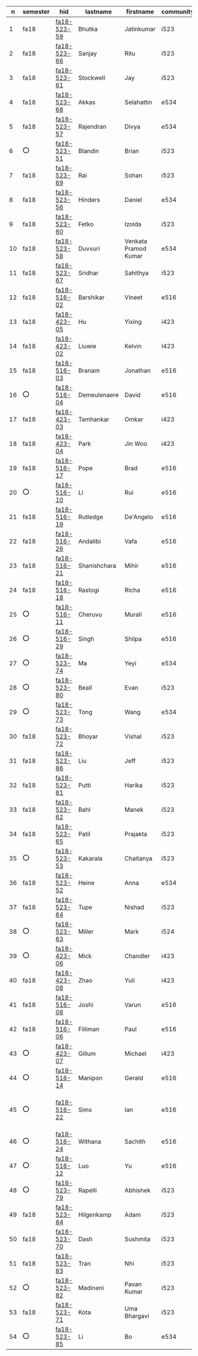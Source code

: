 | n | semester | hid | lastname | firstname | community | t1 | t2 | t3 | t4 | t5 | t6 | paper | project |
| --- | --- | --- | --- | --- | --- | --- | --- | --- | --- | --- | --- | --- | --- |
| 1 | fa18 | [fa18-523-59](https://github.com/cloudmesh-community/fa18-523-59/blob/master/README.yml) | Bhutka | Jatinkumar | i523 | +ro[t1](https://github.com/cloudmesh/technologies/blob/master/chapters/tech/azure-sql.md) | +ro[t2](https://github.com/cloudmesh/technologies/blob/master/chapters/tech/pybrain.md) | +[t3](https://github.com/cloudmesh/technologies/blob/master/chapters/tech/libcloud.md) | +[t4](https://github.com/cloudmesh/technologies/blob/master/chapters/tech/openstack-keystone.md) | N/A | N/A | [IOT](https://github.com/cloudmesh-community/fa18-523-71/blob/master/paper/paper.md) | [TBD](https://github.com/cloudmesh-community/fa18-523-71/tree/master/project-report) |
| 2 | fa18 | [fa18-523-66](https://github.com/cloudmesh-community/fa18-523-66/blob/master/README.yml) | Sanjay | Ritu | i523 | +ro[t1](https://github.com/cloudmesh/technologies/blob/master/chapters/tech/apache-derby.md) | +ro[t2](https://github.com/cloudmesh/technologies/blob/master/chapters/tech/r.md) | +ro[t3](https://github.com/cloudmesh/technologies/blob/master/chapters/tech/snort.md) | +ro[t4](https://github.com/cloudmesh/technologies/blob/master/chapters/tech/taverna.md) | N/A | N/A | [SAS Viya](https://github.com/cloudmesh-community/fa18-523-66/blob/master/paper/paper.md) | [Stock](https://github.com/cloudmesh-community/fa18-523-66/blob/master/project-report/report.md) |
| 3 | fa18 | [fa18-523-61](https://github.com/cloudmesh-community/fa18-523-61/blob/master/README.yml) | Stockwell | Jay | i523 | +o[t1](https://github.com/cloudmesh/technologies/blob/master/chapters/tech/datafu.md) | +ro[t2](https://github.com/cloudmesh/technologies/blob/master/chapters/tech/sqlite.md) | +[t3](https://github.com/cloudmesh/technologies/blob/master/chapters/tech/tyrant.md) | +[t4](https://github.com/cloudmesh/technologies/blob/master/chapters/tech/cloudmesh.md) | N/A | N/A | [NLP](https://github.com/cloudmesh-community/fa18-523-61/blob/master/paper/paper.md) | [Text Mining](https://github.com/cloudmesh-community/fa18-523-61/tree/master/project-report) |
| 4 | fa18 | [fa18-523-68](https://github.com/cloudmesh-community/fa18-523-68/blob/master/README.yml) | Akkas | Selahattin | e534 | +[t1](https://github.com/cloudmesh/technologies/blob/master/chapters/tech/e-science-central.md) | +[t2](https://github.com/cloudmesh/technologies/blob/master/chapters/tech/jclouds.md) | +[t3](https://github.com/cloudmesh/technologies/blob/master/chapters/tech/opennebula.md) | +[t4](https://github.com/cloudmesh/technologies/blob/master/chapters/tech/ceph.md) | N/A | N/A | [Tensorflow](https://github.com/cloudmesh-community/fa18-523-68/blob/master/paper/paper.md) | [k-means Tensorflow](https://github.com/cloudmesh-community/fa18-523-68/blob/master/project-report/report.md) |
| 5 | fa18 | [fa18-523-57](https://github.com/cloudmesh-community/fa18-523-57/blob/master/README.yml) | Rajendran | Divya | e534 | +r[t1](https://github.com/cloudmesh/technologies/blob/master/chapters/tech/dokku.md) | +r[t2](https://github.com/cloudmesh/technologies/blob/master/chapters/tech/riak.md) | +ro[t3](https://github.com/cloudmesh/technologies/blob/master/chapters/tech/sql-server.md) | +ro[t4](https://github.com/cloudmesh/technologies/blob/master/chapters/tech/event-hubs.md) | N/A | N/A | [PyTorch](https://github.com/cloudmesh-community/fa18-523-57/tree/master/paper/) | [Storm HBase](https://github.com/cloudmesh-community/fa18-523-57/tree/master/project-report/) |
| 6 | :o: | [fa18-523-51](https://github.com/cloudmesh-community/fa18-523-51/blob/master/README.yml) | Blandin | Brian | i523 | :o: | :o: | :o: | :o: | N/A | N/A | :o: | :o: |
| 7 | fa18 | [fa18-523-69](https://github.com/cloudmesh-community/fa18-523-69/blob/master/README.yml) | Rai | Sohan | i523 | +ro[t1](https://github.com/cloudmesh/technologies/blob/master/chapters/tech/polybase.md) | +ro[t2](https://github.com/cloudmesh/technologies/blob/master/chapters/tech/hdf.md) | +ro[t3](https://github.com/cloudmesh/technologies/blob/master/chapters/tech/nwb.md) | +ro[t4](https://github.com/cloudmesh/technologies/blob/master/chapters/tech/mrql.md) | N/A | N/A | [Streaming](https://github.com/cloudmesh-community/fa18-523-62/tree/master/paper) | [Tweets](https://github.com/cloudmesh-community/fa18-523-62/tree/master/project-report) |
| 8 | fa18 | [fa18-523-56](https://github.com/cloudmesh-community/fa18-523-56/blob/master/README.yml) | Hinders | Daniel | e534 | +o[t1](https://github.com/cloudmesh/technologies/blob/master/chapters/tech/google-kubernetes.md) | +ro[t2](https://github.com/cloudmesh/technologies/blob/master/chapters/tech/jena.md) | +ro[t3](https://github.com/cloudmesh/technologies/blob/master/chapters/tech/protobuf.md) | +ro[t4](https://github.com/cloudmesh/technologies/blob/master/chapters/tech/nifi-nsa.md) | N/A | N/A | [Nifi](https://github.com/cloudmesh-community/fa18-523-56/blob/master/paper/paper.md) | [TBD](https://github.com/cloudmesh-community/fa18-523-56/blob/master/project-report/report.md) |
| 9 | fa18 | [fa18-523-60](https://github.com/cloudmesh-community/fa18-523-60/blob/master/README.yml) | Fetko | Izolda | i523 | +r[t1](https://github.com/cloudmesh/technologies/blob/master/chapters/tech/docker-compose.md) | +r[t2](https://github.com/cloudmesh/technologies/blob/master/chapters/tech/linux-vserver.md) | +r[t3](https://github.com/cloudmesh/technologies/blob/master/chapters/tech/mysql.md) | +r[t4](https://github.com/cloudmesh/technologies/blob/master/chapters/tech/plasma-magma.md) | N/A | N/A | [MongoDB](https://github.com/cloudmesh-community/fa18-523-60/blob/master/paper/paper.md) | [MongoDB](https://github.com/cloudmesh-community/fa18-523-60/blob/master/project-report/report.md) |
| 10 | fa18 | [fa18-523-58](https://github.com/cloudmesh-community/fa18-523-58/blob/master/README.yml) | Duvvuri | Venkata Pramod Kumar | e534 | +r[t1](https://github.com/cloudmesh/technologies/blob/master/chapters/tech/google-cloud-sql.md) | +r[t2](https://github.com/cloudmesh/technologies/blob/master/chapters/tech/dryad.md) | +ro[t3](https://github.com/cloudmesh/technologies/blob/master/chapters/tech/atmosphere.md) | +ro[t4](https://github.com/cloudmesh/technologies/blob/master/chapters/tech/apache-apex.md) | +r[t5](https://github.com/cloudmesh/technologies/blob/master/chapters/tech/dc.js.md) | +ro[t6](https://github.com/cloudmesh/technologies/blob/master/chapters/tech/openstack-heat.md) | [Caffe](https://github.com/cloudmesh-community/fa18-523-58/tree/master/paper) | [Data Visualization, HBase](https://github.com/cloudmesh-community/fa18-523-57/tree/master/project-report) |
| 11 | fa18 | [fa18-523-67](https://github.com/cloudmesh-community/fa18-523-67/blob/master/README.yml) | Sridhar | Sahithya | i523 | +[t1](https://github.com/cloudmesh/technologies/blob/master/chapters/tech/cuda.md) | +[t2](https://github.com/cloudmesh/technologies/blob/master/chapters/tech/heroku.md) | +[t3](https://github.com/cloudmesh/technologies/blob/master/chapters/tech/twister.md) | +[t4](https://github.com/cloudmesh/technologies/blob/master/chapters/tech/spark-streaming.md) | N/A | N/A | [Language](https://github.com/cloudmesh-community/fa18-523-65/blob/master/paper/paper.md) | [Yelp](https://github.com/cloudmesh-community/fa18-523-65/blob/master/project-report/report.md) |
| 12 | fa18 | [fa18-516-02](https://github.com/cloudmesh-community/fa18-516-02/blob/master/README.yml) | Barshikar | Vineet | e516 | N/A | N/A | N/A | N/A | N/A | N/A | [graphql](https://github.com/cloudmesh-community/book/blob/master/chapters/msg/graphql.md) | [Cloudmesh GraphQL](https://github.com/cloudmesh-community/fa18-516-21/tree/master/project-code) |
| 13 | fa18 | [fa18-423-05](https://github.com/cloudmesh-community/fa18-423-05/blob/master/README.yml) | Hu | Yixing | i423 | +[t1](https://github.com/cloudmesh/technologies/blob/master/chapters/tech/amazon-rds.md) | +[t2](https://github.com/cloudmesh/technologies/blob/master/chapters/tech/twitter-heron.md) | :o: | :o: | N/A | N/A | :o: | TBD |
| 14 | fa18 | [fa18-423-02](https://github.com/cloudmesh-community/fa18-423-02/blob/master/README.yml) | Liuwie | Kelvin | I423 | +[t1](https://github.com/cloudmesh/technologies/blob/master/chapters/tech/hbase.md) | +[t2](https://github.com/cloudmesh/technologies/blob/master/chapters/tech/tensorflow.md) | :o: | :o: | N/A | N/A | [paper](tbd) | [Sports](tbd) |
| 15 | fa18 | [fa18-516-03](https://github.com/cloudmesh-community/fa18-516-03/blob/master/README.yml) | Branam | Jonathan | e516 | N/A | N/A | N/A | N/A | N/A | N/A | [Pi Kubernetes](https://github.com/cloudmesh-community/book/tree/master/chapters/pi/kubernetes) | [project](https://github.com/cloudmesh-community/cm-burn) |
| 16 | :o: | [fa18-516-04](https://github.com/cloudmesh-community/fa18-516-04/blob/master/README.yml) | Demeulenaere | David | e516 | N/A | N/A | N/A | N/A | N/A | N/A | [paper](TBD) | [project](https://github.com/cloudmesh-community/fa18-516-04/tree/master/project-paper) |
| 17 | fa18 | [fa18-423-03](https://github.com/cloudmesh-community/fa18-423-03/blob/master/README.yml) | Tamhankar | Omkar | i423 | -[t1](https://github.com/cloudmesh/technologies/blob/master/chapters/tech/virtualbox.md) | +[t2](https://github.com/cloudmesh/technologies/blob/master/chapters/tech/couchdb.md) | :o: | :o: | N/A | N/A | TBD | TBD |
| 18 | fa18 | [fa18-423-04](https://github.com/cloudmesh-community/fa18-423-04/blob/master/README.yml) | Park | Jin Woo | i423 | :o: | :o: | :o: | :o: | N/A | N/A | :o: | :o: |
| 19 | fa18 | [fa18-516-17](https://github.com/cloudmesh-community/fa18-516-17/blob/master/README.yml) | Pope | Brad | e516 | N/A | N/A | N/A | N/A | N/A | N/A | [CSA](https://github.com/cloudmesh-community/fa18-516-17/blob/master/paper/paper.md) | :o: |
| 20 | :o: | [fa18-516-10](https://github.com/cloudmesh-community/fa18-516-10/blob/master/README.yml) | Li | Rui | e516 | N/A | N/A | N/A | N/A | N/A | N/A | [paper](None) | [project](None) |
| 21 | fa18 | [fa18-516-19](https://github.com/cloudmesh-community/fa18-516-19/blob/master/README.yml) | Rutledge | De'Angelo | e516 | N/A | N/A | N/A | N/A | N/A | N/A | [LAMP](TBD) | [LAMP Stacks](https://github.com/cloudmesh-community/fa18-516-19/tree/master/project-report) |
| 22 | fa18 | [fa18-516-26](https://github.com/cloudmesh-community/fa18-516-26/blob/master/README.yml) | Andalibi | Vafa | e516 | N/A | N/A | N/A | N/A | N/A | N/A | [Python parallel](https://github.com/cloudmesh-community/book/blob/master/chapters/prg/python/python-parallel.md) | [project](https://github.com/cloudmesh-community/cm/tree/master/cm4/vcluster) |
| 23 | fa18 | [fa18-516-21](https://github.com/cloudmesh-community/fa18-516-21/blob/master/README.yml) | Shanishchara | Mihir | e516 | N/A | N/A | N/A | N/A | N/A | N/A | [graphql](https://github.com/cloudmesh-community/book/blob/master/chapters/msg/graphql.md) | [Cloudmesh GraphQL](https://github.com/cloudmesh-community/fa18-516-21/tree/master/project-paper) |
| 24 | fa18 | [fa18-516-18](https://github.com/cloudmesh-community/fa18-516-18/blob/master/README.yml) | Rastogi | Richa | e516 | N/A | N/A | N/A | N/A | N/A | N/A | [paper](https://github.com/cloudmesh-community/book/blob/master/chapters/iaas/aws/aws-lambda.md) | [project](TBA) |
| 25 | :o: | [fa18-516-11](https://github.com/cloudmesh-community/fa18-516-11/blob/master/README.yml) | Cheruvu | Murali | e516 | N/A | N/A | N/A | N/A | N/A | N/A | :o: | :o: |
| 26 | :o: | [fa18-516-29](https://github.com/cloudmesh-community/fa18-516-29/blob/master/README.yml) | Singh | Shilpa | e516 | N/A | N/A | N/A | N/A | N/A | N/A | :o: | :o: |
| 27 | :o: | [fa18-523-74](https://github.com/cloudmesh-community/fa18-523-74/blob/master/README.yml) | Ma | Yeyi | e534 | :o: | :o: | :o: | :o: | N/A | N/A | [paper](https://github.com/cloudmesh-community/fa18-523-74/blob/master/paper/paper.md) | [project](https://github.com/cloudmesh-community/fa18-523-74/blob/master/project-report/report.md) |
| 28 | :o: | [fa18-523-80](https://github.com/cloudmesh-community/fa18-523-80/blob/master/README.yml) | Beall | Evan | i523 | +[t1](https://github.com/cloudmesh/technologies/blob/master/chapters/tech/occi.md) | +[t2](https://github.com/cloudmesh/technologies/blob/master/chapters/tech/chef.md) | +[t3](https://github.com/cloudmesh/technologies/blob/master/chapters/tech/tajo.md) | +[t4](https://github.com/cloudmesh/technologies/blob/master/chapters/tech/flink-streaming.md) | N/A | N/A | [Matplotlib](https://github.com/cloudmesh-community/fa18-523-80/blob/master/paper/paper.md) | [TBD](https://github.com/cloudmesh-community/fa18-523-80/blob/master/project-report/report.md) |
| 29 | :o: | [fa18-523-73](https://github.com/cloudmesh-community/fa18-523-73/blob/master/README.yml) | Tong | Wang | e534 | +ro[t1](https://github.com/cloudmesh/technologies/blob/master/chapters/tech/azure-table.md) | +ro[t2](https://github.com/cloudmesh/technologies/blob/master/chapters/tech/neptune.md) | +ro[t3](https://github.com/cloudmesh/technologies/blob/master/chapters/tech/datanucleus.md) | +ro[t4](https://github.com/cloudmesh/technologies/blob/master/chapters/tech/bittorrent.md) | N/A | N/A | [paper](https://github.com/cloudmesh-community/fa18-523-73/blob/master/paper/paper.md) | [project](https://github.com/cloudmesh-community/fa18-523-73/blob/master/project-report/report.md) |
| 30 | fa18 | [fa18-523-72](https://github.com/cloudmesh-community/fa18-523-72/blob/master/README.yml) | Bhoyar | Vishal | i523 | +[t1](https://github.com/cloudmesh/technologies/blob/master/chapters/tech/phoenix.md) | +[t2](https://github.com/cloudmesh/technologies/blob/master/chapters/tech/appfog.md) | +[t3](https://github.com/cloudmesh/technologies/blob/master/chapters/tech/opendap.md) | +[t4](https://github.com/cloudmesh/technologies/blob/master/chapters/tech/shark.md) | N/A | N/A | [MongoDB](https://github.com/cloudmesh-community/fa18-523-60/blob/master/paper/paper.md) | [MongoDB](https://github.com/cloudmesh-community/fa18-523-60/blob/master/project-report/report.md) |
| 31 | fa18 | [fa18-523-86](https://github.com/cloudmesh-community/fa18-523-86/blob/master/README.yml) | Liu | Jeff | i523 | -[t1](https://github.com/cloudmesh/technologies/blob/master/chapters/tech/cloudability.md) | -[t2](https://github.com/cloudmesh/technologies/blob/master/chapters/tech/facebook-tao.md) | w[t3](https://github.com/cloudmesh/technologies/blob/master/chapters/tech/gffs.md) | -[t4](https://github.com/cloudmesh/technologies/blob/master/chapters/tech/saltstack.md) | N/A | N/A | [N/A](https://github.com/cloudmesh-community/fa18-523-86/tree/master/paper/paper.md) | [TBD](https://github.com/cloudmesh-community/fa18-523-86/blob/master/project-report/report.md) |
| 32 | fa18 | [fa18-523-81](https://github.com/cloudmesh-community/fa18-523-81/blob/master/README.yml) | Putti | Harika | i523 | +[t1](https://github.com/cloudmesh/technologies/blob/master/chapters/tech/hcatalog.md) | +[t2](https://github.com/cloudmesh/technologies/blob/master/chapters/tech/yarn.md) | +[t3](https://github.com/cloudmesh/technologies/blob/master/chapters/tech/apache-oodt.md) | +[t4](https://github.com/cloudmesh/technologies/blob/master/chapters/tech/apache-beam.md) | +[t5](https://github.com/cloudmesh/technologies/blob/master/chapters/tech/drill.md) | +[t6](https://github.com/cloudmesh/technologies/blob/master/chapters/tech/hyper-v.md) | [IBM Cognos](https://github.com/cloudmesh-community/fa18-523-81/blob/master/paper/paper.md) | [Watson, PySpark](https://github.com/cloudmesh-community/fa18-523-81/blob/master/project-report/report.md) |
| 33 | fa18 | [fa18-523-62](https://github.com/cloudmesh-community/fa18-523-62/blob/master/README.yml) | Bahl | Manek | i523 | +[t1](https://github.com/cloudmesh/technologies/blob/master/chapters/tech/h-store.md) | +[t2](https://github.com/cloudmesh/technologies/blob/master/chapters/tech/terraform.md) | +[t3](https://github.com/cloudmesh/technologies/blob/master/chapters/tech/uima.md) | +[t4](https://github.com/cloudmesh/technologies/blob/master/chapters/tech/helix.md) | N/A | N/A | [Streaming](https://github.com/cloudmesh-community/fa18-523-62/tree/master/paper) | [Tweets](https://github.com/cloudmesh-community/fa18-523-62/tree/master/project-report) |
| 34 | fa18 | [fa18-523-65](https://github.com/cloudmesh-community/fa18-523-65/blob/master/README.yml) | Patil | Prajakta | i523 | +[t1](https://github.com/cloudmesh/technologies/blob/master/chapters/tech/cascading.md) | +[t2](https://github.com/cloudmesh/technologies/blob/master/chapters/tech/nimbus.md) | +[t3](https://github.com/cloudmesh/technologies/blob/master/chapters/tech/kafka.md) | +[t4](https://github.com/cloudmesh/technologies/blob/master/chapters/tech/sentry.md) | N/A | N/A | [Language](https://github.com/cloudmesh-community/fa18-523-65/blob/master/paper/paper.md) | [Yelp](https://github.com/cloudmesh-community/fa18-523-65/blob/master/project-report/report.md) |
| 35 | :o: | [fa18-523-53](https://github.com/cloudmesh-community/fa18-523-53/blob/master/README.yml) | Kakarala | Chaitanya | i523 | +[t1](https://github.com/cloudmesh/technologies/blob/master/chapters/tech/google-chubby.md) | -[t2](https://github.com/cloudmesh/technologies/blob/master/chapters/tech/pbdr.md) | -[t3](https://github.com/cloudmesh/technologies/blob/master/chapters/tech/solr.md) | -r[t4](https://github.com/cloudmesh/technologies/blob/master/chapters/tech/crunch.md) | N/A | N/A | [Kafka](https://github.com/cloudmesh-community/fa18-523-53/tree/master/paper) | [TBD](https://github.com/cloudmesh-community/fa18-523-53/tree/master/project-report) |
| 36 | fa18 | [fa18-523-52](https://github.com/cloudmesh-community/fa18-523-52/blob/master/README.yml) | Heine | Anna | e534 | +[t1](https://github.com/cloudmesh/technologies/blob/master/chapters/tech/titan-db.md) | +[t2](https://github.com/cloudmesh/technologies/blob/master/chapters/tech/tycoon.md) | +[t3](https://github.com/cloudmesh/technologies/blob/master/chapters/tech/memcached.md) | +[t4](https://github.com/cloudmesh/technologies/blob/master/chapters/tech/amazon-sns.md) | N/A | N/A | [Knime](https://github.com/cloudmesh-community/fa18-523-52/blob/master/paper/paper.md) | [TBD](https://github.com/cloudmesh-community/fa18-523-52/tree/master/project-report) |
| 37 | fa18 | [fa18-523-64](https://github.com/cloudmesh-community/fa18-523-64/blob/master/README.yml) | Tupe | Nishad | i523 | +[t1](https://github.com/cloudmesh/technologies/blob/master/chapters/tech/giraph.md) | +[t2](https://github.com/cloudmesh/technologies/blob/master/chapters/tech/cloudstack.md) | +[t3](https://github.com/cloudmesh/technologies/blob/master/chapters/tech/cloud-foundry.md) | +[t4](https://github.com/cloudmesh/technologies/blob/master/chapters/tech/rkt.md) | N/A | N/A | [MongoDB](https://github.com/cloudmesh-community/fa18-523-60/blob/master/paper/paper.md) | [MongoDB](https://github.com/cloudmesh-community/fa18-523-60/blob/master/project-report/report.md) |
| 38 | :o: | [fa18-523-63](https://github.com/cloudmesh-community/fa18-523-63/blob/master/README.yml) | Miller | Mark | i524 | w[t1](https://github.com/cloudmesh/technologies/blob/master/chapters/tech/openid.md) | w[t2](https://github.com/cloudmesh/technologies/blob/master/chapters/tech/ftp.md) | -[t3](https://github.com/cloudmesh/technologies/blob/master/chapters/tech/google-bigquery.md) | -[t4](https://github.com/cloudmesh/technologies/blob/master/chapters/tech/disco.md) | N/A | N/A | [Scikit-learn](https://github.com/cloudmesh-community/fa18-523-63/tree/master/paper) | [Finance](https://github.com/cloudmesh-community/fa18-523-63/tree/master/project) |
| 39 | :o: | [fa18-423-06](https://github.com/cloudmesh-community/fa18-423-06/blob/master/README.yml) | Mick | Chandler | i423 | +[t1](https://github.com/cloudmesh/technologies/blob/master/chapters/tech/ibm-bluemix.md) | +[t2](https://github.com/cloudmesh/technologies/blob/master/chapters/tech/lmdb-key-value.md) | +[t3](https://github.com/cloudmesh/technologies/blob/master/chapters/tech/puppet.md) | -[t4](https://github.com/cloudmesh/technologies/blob/master/chapters/tech/oracle.md) | N/A | N/A | :o: | [project](https://github.com/cloudmesh-community/fa18-423-03/tree/master/project) |
| 40 | fa18 | [fa18-423-08](https://github.com/cloudmesh-community/fa18-423-08/blob/master/README.yml) | Zhao | Yuli | i423 | +[t1](https://github.com/cloudmesh/technologies/blob/master/chapters/tech/apache-arrow.md) | +[t2](https://github.com/cloudmesh/technologies/blob/master/chapters/tech/thrift.md) | :o: | :o: | N/A | N/A | [paper](tbd) | [Secchi](https://github.com/cloudmesh-community/fa18-423-08/blob/master/project-report/report.md) |
| 41 | fa18 | [fa18-516-08](https://github.com/cloudmesh-community/fa18-516-08/blob/master/README.yml) | Joshi | Varun | e516 | N/A | N/A | N/A | N/A | N/A | N/A | [GDPR](https://github.com/cloudmesh-community/fa18-516-08/blob/master/paper/paper.md) | [project](TBD) |
| 42 | fa18 | [fa18-516-06](https://github.com/cloudmesh-community/fa18-516-06/blob/master/README.yml) | Filliman | Paul | e516 | N/A | N/A | N/A | N/A | N/A | N/A | [Azure Data Services](https://github.com/cloudmesh-community/fa18-516-06/blob/master/chapter/whatever.md) | [Azure Data](https://github.com/cloudmesh-community/fa18-516-06/blob/master/chapter/whatever.md) |
| 43 | :o: | [fa18-423-07](https://github.com/cloudmesh-community/fa18-423-07/blob/master/README.yml) | Gillum | Michael | i423 | :o: | :o: | :o: | :o: | N/A | N/A | :o: | :o: |
| 44 | :o: | [fa18-516-14](https://github.com/cloudmesh-community/fa18-516-14/blob/master/README.yml) | Manipon | Gerald | e516 | N/A | N/A | N/A | N/A | N/A | N/A | [Cloud use cases](https://github.com/cloudmesh-community/book/chapters/cloud/use-cases.md) | [project](https://github.com/pymonger/hysds-k8s) |
| 45 | :o: | [fa18-516-22](https://github.com/cloudmesh-community/fa18-516-22/blob/master/README.yml) | Sims | Ian | e516 | N/A | N/A | N/A | N/A | N/A | N/A | [AWS EMR](https://github.com/cloudmesh-community/fa18-516-22/blob/master/chapter/AWS-EMR.md) | [AWS EMR](url in your hid space or that of your partner) |
| 46 | :o: | [fa18-516-24](https://github.com/cloudmesh-community/fa18-516-24/blob/master/README.yml) | Withana | Sachith | e516 | N/A | N/A | N/A | N/A | N/A | N/A | [Pi Spark](https://github.com/cloudmesh-community/book/blob/master/chapters/pi/clusters/pi-spark.md) | [Pi Spark](https://github.com/cloudmesh-community/fa18-516-24/tree/master/project-paper) |
| 47 | :o: | [fa18-516-12](https://github.com/cloudmesh-community/fa18-516-12/blob/master/README.yml) | Luo | Yu | e516 | N/A | N/A | N/A | N/A | N/A | N/A | [paper](None) | [project](None) |
| 48 | :o: | [fa18-523-79](https://github.com/cloudmesh-community/fa18-523-79/blob/master/README.yml) | Rapelli | Abhishek | i523 | +[t1](https://github.com/cloudmesh/technologies/blob/master/chapters/tech/lucene.md) | +[t2](https://github.com/cloudmesh/technologies/blob/master/chapters/tech/zeromq.md) | +[t3](https://github.com/cloudmesh/technologies/blob/master/chapters/tech/dream-lab.md) | +[t4](https://github.com/cloudmesh/technologies/blob/master/chapters/tech/espresso.md) | +[t5](https://github.com/cloudmesh/technologies/blob/master/chapters/tech/winery.md) | +[t6](https://github.com/cloudmesh/technologies/blob/master/chapters/tech/mesos.md) | [QlikView](https://github.com/cloudmesh-community/fa18-523-79/blob/master/Paper/Paper.md) | [PySpark Watson](https://github.com/cloudmesh-community/fa18-523-81/blob/master/Project/Project-Proposal.md) |
| 49 | fa18 | [fa18-523-84](https://github.com/cloudmesh-community/fa18-523-84/blob/master/README.yml) | Hilgenkamp | Adam | i523 | +[t1](https://github.com/cloudmesh/technologies/blob/master/chapters/tech/azure-data-factory.md) | +[t2](https://github.com/cloudmesh/technologies/blob/master/chapters/tech/mlbase.md) | +[t3](https://github.com/cloudmesh/technologies/blob/master/chapters/tech/ubuntu-maas.md) | +[t4](https://github.com/cloudmesh/technologies/blob/master/chapters/tech/apache-hawq.md) | +[t5](https://github.com/cloudmesh/technologies/blob/master/chapters/tech/wink.md) | N/A | [Visualization](https://github.com/cloudmesh-community/fa18-523-84/tree/master/paper) | [IoT](https://github.com/cloudmesh-community/fa18-523-84/tree/master/project-report) |
| 50 | fa18 | [fa18-523-70](https://github.com/cloudmesh-community/fa18-523-70/blob/master/README.yml) | Dash | Sushmita | i523 | +[t1](https://github.com/cloudmesh/technologies/blob/master/chapters/tech/voldemort.md) | +[t2](https://github.com/cloudmesh/technologies/blob/master/chapters/tech/amqp.md) | +[t3](https://github.com/cloudmesh/technologies/blob/master/chapters/tech/rasdaman.md) | +[t4](https://github.com/cloudmesh/technologies/blob/master/chapters/tech/elasticsearch.md) | N/A | N/A | [TBD](https://github.com/cloudmesh-community/fa18-523-70/tree/master/paper/paper2) | [TV Genome project](https://github.com/cloudmesh-community/fa18-523-70/blob/master/project-report/) |
| 51 | fa18 | [fa18-523-83](https://github.com/cloudmesh-community/fa18-523-83/blob/master/README.yml) | Tran | Nhi | i523 | +[t1](https://github.com/cloudmesh/technologies/blob/master/chapters/tech/juju.md) | +[t2](https://github.com/cloudmesh/technologies/blob/master/chapters/tech/sap-hana.md) | +[t3](https://github.com/cloudmesh/technologies/blob/master/chapters/tech/sge.md) | +[t4](https://github.com/cloudmesh/technologies/blob/master/chapters/tech/slurm.md) | N/A | N/A | [NiFi](https://github.com/cloudmesh-community/fa18-523-56/blob/master/paper/paper.md) | [Credit](https://github.com/cloudmesh-community/fa18-523-83/blob/master/project-report/report.md) |
| 52 | :o: | [fa18-523-82](https://github.com/cloudmesh-community/fa18-523-82/blob/master/README.yml) | Madineni | Pavan Kumar | i523 | +[t1](https://github.com/cloudmesh/technologies/blob/master/chapters/tech/puppet.md) | +[t2](https://github.com/cloudmesh/technologies/blob/master/chapters/tech/petsc.md) | +[t3](https://github.com/cloudmesh/technologies/blob/master/chapters/tech/ambari.md) | +[t4](https://github.com/cloudmesh/technologies/blob/master/chapters/tech/blinkdb.md) | +[t5](https://github.com/cloudmesh/technologies/blob/master/chapters/tech/lustre.md) | +[t6](https://github.com/cloudmesh/technologies/blob/master/chapters/tech/pregel.md) | [Watson](https://github.com/cloudmesh-community/fa18-523-82/blob/master/Paper/Paper.md) | [Watson PySpark](https://github.com/cloudmesh-community/fa18-523-81/blob/master/Project/Project-Proposal.md) |
| 53 | fa18 | [fa18-523-71](https://github.com/cloudmesh-community/fa18-523-71/blob/master/README.yml) | Kota | Uma Bhargavi | i523 | wr[t1](https://github.com/cloudmesh/technologies/blob/master/chapters/tech/lxd.md) | wr[t2](https://github.com/cloudmesh/technologies/blob/master/chapters/tech/openvz.md) | wr[t3](https://github.com/cloudmesh/technologies/blob/master/chapters/tech/google-fusion-tables.md) | wr[t4](https://github.com/cloudmesh/technologies/blob/master/chapters/tech/cdmi.md) | N/A | N/A | [IoT](https://github.com/cloudmesh-community/fa18-523-71/blob/master/paper/paper.md) | [Credit](https://github.com/cloudmesh-community/fa18-523-71/blob/master/project-report/project.md) |
| 54 | :o: | [fa18-523-85](https://github.com/cloudmesh-community/fa18-523-85/blob/master/README.yml) | Li | Bo | e534 | +o[t1](https://github.com/cloudmesh/technologies/blob/master/chapters/tech/blaze.md) | +ro[t2](https://github.com/cloudmesh/technologies/blob/master/chapters/tech/daal-intel.md) | +ro[t3](https://github.com/cloudmesh/technologies/blob/master/chapters/tech/osgi.md) | +ro[t4](https://github.com/cloudmesh/technologies/blob/master/chapters/tech/lxc.md) | N/A | N/A | [Consumer](https://github.com/cloudmesh-community/fa18-523-85/blob/master/paper/) | [Consumer Tensorflow](https://github.com/cloudmesh-community/fa18-523-85/tree/master/project-report) |
